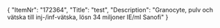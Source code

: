 {
  "ItemNr": "172364",
  "Title": "test",
  "Description": "Granocyte, pulv och vätska till inj-/inf-vätska, lösn 34 miljoner IE/ml Sanofi"
}